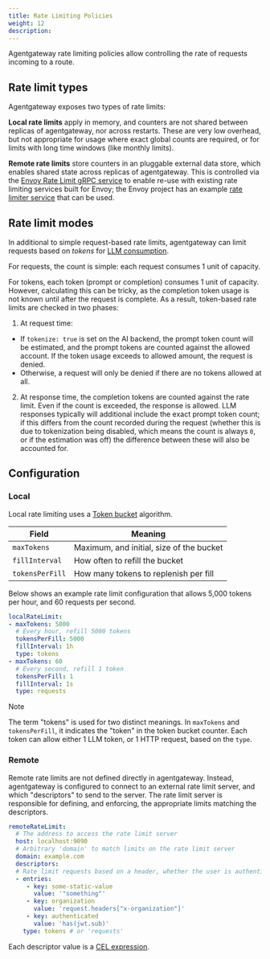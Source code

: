 ```yaml
---
title: Rate Limiting Policies
weight: 12
description: 
---
```


Agentgateway rate limiting policies allow controlling the rate of requests incoming to a route.

## Rate limit types

Agentgateway exposes two types of rate limits:

**Local rate limits** apply in memory, and counters are not shared between replicas of agentgateway, nor across restarts.
These are very low overhead, but not appropriate for usage where exact global counts are required, or for limits with long time windows (like monthly limits).

**Remote rate limits** store counters in an pluggable external data store, which enables shared state across replicas of agentgateway.
This is controlled via the [Envoy Rate Limit gRPC service](https://www.envoyproxy.io/docs/envoy/latest/api-v3/service/ratelimit/v3/rls.proto) to enable re-use with existing rate limiting services built for Envoy; the Envoy project has an example [rate limiter service](https://github.com/envoyproxy/ratelimit) that can be used.

## Rate limit modes

In additional to simple request-based rate limits, agentgateway can limit requests based on *tokens* for [LLM consumption](/docs/llm/).

For requests, the count is simple: each request consumes 1 unit of capacity.

For tokens, each token (prompt or completion) consumes 1 unit of capacity.
However, calculating this can be tricky, as the completion token usage is not known until after the request is complete.
As a result, token-based rate limits are checked in two phases:

1. At request time:
  * If `tokenize: true` is set on the AI backend, the prompt token count will be estimated, and the prompt tokens are counted against the allowed account. If the token usage exceeds to allowed amount, the request is denied.
  * Otherwise, a request will only be denied if there are no tokens allowed at all.
2. At response time, the completion tokens are counted against the rate limit. Even if the count is exceeded, the response is allowed.
  LLM responses typically will additional include the exact prompt token count; if this differs from the count recorded during the request (whether this is due to tokenization being disabled, which means the count is always `0`, or if the estimation was off) the difference between these will also be accounted for.

## Configuration

### Local

Local rate limiting uses a [Token bucket](https://en.wikipedia.org/wiki/Token_bucket) algorithm.

|Field|Meaning|
|-|-|
|`maxTokens`|Maximum, and initial, size of the bucket|
|`fillInterval`|How often to refill the bucket|
|`tokensPerFill`|How many tokens to replenish per fill|

Below shows an example rate limit configuration that allows 5,000 tokens per hour, and 60 requests per second.

```yaml
localRateLimit:
- maxTokens: 5000
  # Every hour, refill 5000 tokens
  tokensPerFill: 5000
  fillInterval: 1h
  type: tokens
- maxTokens: 60
  # Every second, refill 1 token
  tokensPerFill: 1
  fillInterval: 1s
  type: requests
```

> [!NOTE]
> The term "tokens" is used for two distinct meanings. In `maxTokens` and `tokensPerFill`, it indicates the "token" in the token bucket counter. Each token can allow either 1 LLM token, or 1 HTTP request, based on the `type`.

### Remote

Remote rate limits are not defined directly in agentgateway.
Instead, agentgateway is configured to connect to an external rate limit server, and which "descriptors" to send to the server.
The rate limit server is responsible for defining, and enforcing, the appropriate limits matching the descriptors.

```yaml
remoteRateLimit:
  # The address to access the rate limit server
  host: localhost:9090
  # Arbitrary 'domain' to match limits on the rate limit server
  domain: example.com
  descriptors:
  # Rate limit requests based on a header, whether the user is authenticated, and a static value (used to match a specific rate limit rule on the rate limit server)
  - entries:
     - key: some-static-value
       value: '"something"'
     - key: organization
       value: 'request.headers["x-organization"]'
     - key: authenticated
       value: 'has(jwt.sub)'
    type: tokens # or 'requests'
```

Each descriptor value is a [CEL expression](/docs/operations/cel).
